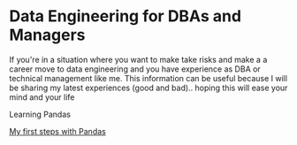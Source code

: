 # Data Engineering for DBAs and Managers
If you're in a situation where you want to make take risks and make a a career move to data engineering and you have experience as DBA or technical management like me. 
This information can be useful because I will be sharing my latest experiences (good and bad).. hoping this will ease your mind and your life 

Learning Pandas

[My first steps with Pandas](usefulPandasSnipets.md)
